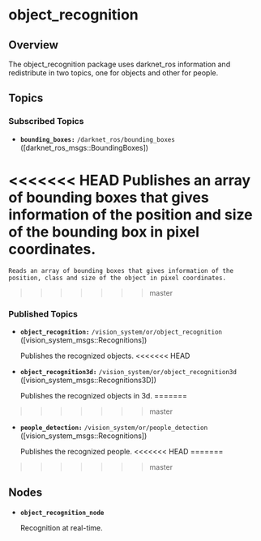 # object_recognition
## Overview
The object_recognition package uses darknet_ros information and redistribute in two topics, one for objects and other for people.
## Topics
### Subscribed Topics
* **`bounding_boxes:`** `/darknet_ros/bounding_boxes` ([darknet_ros_msgs::BoundingBoxes])

<<<<<<< HEAD
    Publishes an array of bounding boxes that gives information of the position and size of the bounding box in pixel coordinates.
=======
    Reads an array of bounding boxes that gives information of the position, class and size of the object in pixel coordinates.

>>>>>>> master
### Published Topics
* **`object_recognition:`** `/vision_system/or/object_recognition` ([vision_system_msgs::Recognitions])

    Publishes the recognized objects.
<<<<<<< HEAD

* **`object_recognition3d:`** `/vision_system/or/object_recognition3d` ([vision_system_msgs::Recognitions3D])

    Publishes the recognized objects in 3d.
=======
>>>>>>> master
    
* **`people_detection:`** `/vision_system/or/people_detection` ([vision_system_msgs::Recognitions])

    Publishes the recognized people.
<<<<<<< HEAD
=======

>>>>>>> master
## Nodes
* **`object_recognition_node`**

    Recognition at real-time.